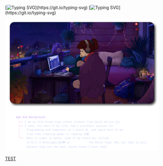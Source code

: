 [![Typing SVG](https://readme-typing-svg.herokuapp.com?font=Caskaydia+Cove+Mono&size=30&pause=1000&color=CBA6F7&center=true&width=435&lines=%E2%9C%A7%CB%96%C2%B0.ItsAllPeachy%E2%9C%A7%CB%96%C2%B0.)](https://git.io/typing-svg)
[![Typing SVG](https://readme-typing-svg.herokuapp.com?font=Caskaydia+Cove+Mono&size=15&duration=5000&pause=1000&color=CBA6F7&center=true&width=435&lines=%E2%9C%A7%CB%96%C2%B0.Jordynn%E2%9C%A7%CB%96%C2%B0.)](https://git.io/typing-svg)

<img src="source/image1.png">

<img src="source/about-me.svg">

[TEST](https://gabalpha.github.io/read-audio/?p=https://soundcloud.com/go-fuck-yourself/dead-kennedys-california-uber)
